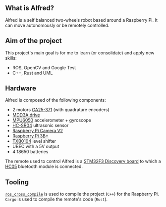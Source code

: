 ## What is Alfred?
Alfred is a self balanced two-wheels robot based around a Raspberry Pi. It can move autonomously or be remotely controlled.

## Aim of the project
This project's main goal is for me to learn (or consolidate) and apply new skills:
- ROS, OpenCV and Google Test
- C++, Rust and UML

## Hardware
Alfred is composed of the following components:
- 2 motors [GA25-371](https://www.seeedstudio.com/JGA25-371-Geared-Motor-with-Encoder-p-4125.html) (with quadrature encoders)
- [MDD3A drive](https://gitlab.com/arnixroboticslab/alfred/-/blob/master/Datasheets/mdd3a.pdf)
- [MPU6050](https://gitlab.com/arnixroboticslab/alfred/-/blob/master/Datasheets/MPU-6000-Datasheet1.pdf) accelerometer + gyroscope
- [HC-SR04](https://gitlab.com/arnixroboticslab/alfred/-/blob/master/Datasheets/HCSR04.pdf) ultrasonic sensor
- [Raspberry Pi Camera V2](https://www.raspberrypi.com/products/camera-module-v2/)
- [Raspberry Pi 3B+](https://www.raspberrypi.com/products/raspberry-pi-3-model-b-plus/)
- [TXB0104](https://gitlab.com/arnixroboticslab/alfred/-/blob/master/Datasheets/txb0104.pdf) level shifter
- UBEC with a 5V output
- 4 18650 batteries

The remote used to control Alfred is a [STM32F3 Discovery board](https://gitlab.com/arnixroboticslab/alfred/-/blob/master/Datasheets/STM32F3_Disc_manual.pdf) to which a [HC05](https://gitlab.com/arnixroboticslab/alfred/-/blob/master/Datasheets/HC05_DS.pdf) bluetooth module is connected.

## Tooling
[`ros_cross_compile`](https://github.com/ros-tooling/cross_compile) is used to compile the project (`C++`) for the Raspberry Pi.
`Cargo` is used to compile the remote's code (`Rust`).